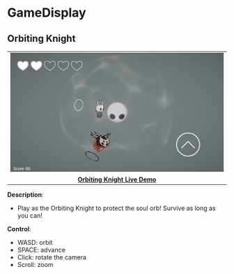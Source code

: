 # GameDisplay

## Orbiting Knight

<div align="center">
    <table>
        <tr>
            <td>
                <img src="OK12/Cover.png" alt="OK12 Cover">
            </td>
        </tr>
        <tr>
            <td>
                <center>
                    <a href="https://jinxiangw.github.io/GameDisplay/OK12">
                        <strong> Orbiting Knight Live Demo</strong>
                    </a>
                <center>
            </td>
        </tr>
    </table>
</div>

**Description**:

-   Play as the Orbiting Knight to protect the soul orb! Survive as long as you can!

**Control**:

-   WASD: orbit
-   SPACE: advance
-   Click: rotate the camera
-   Scroll: zoom
